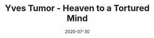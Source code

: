---
layout: post
title: "Yves Tumor - Heaven to a Tortured Mind"
date: '2020-07-30'
external_url: https://tintaenlascintas.co/post/624994076979232768/
category: "Tinta en las Cintas"
---